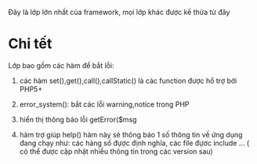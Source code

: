 Đây là lớp lớn nhất của framework, mọi lớp khác được kế thừa từ đây

# Chi tết #

Lớp bao gồm các hàm để bắt lỗi:

1. các hàm set(),get(),call(),callStatic() là các function được hổ trợ bởi PHP5+

2. error\_system(): bắt các lỗi warning,notice trong PHP

3. hiển thị thông báo lỗi getError($msg

4.  hàm trợ giúp help() hàm này sẽ thông báo 1 số thông tin về ứng dụng đang chạy như: các hàng số đựợc định nghĩa, các file đựơc include ... ( có thể được cập nhật nhiều  thông tin trong các version sau)